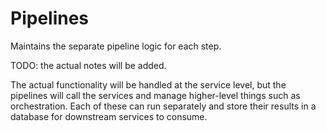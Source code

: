 # Pipelines

Maintains the separate pipeline logic for each step.

TODO: the actual notes will be added.

The actual functionality will be handled at the service level, but the pipelines will call the services and manage higher-level things such as orchestration. Each of these can run separately and store their results in a database for downstream services to consume.
